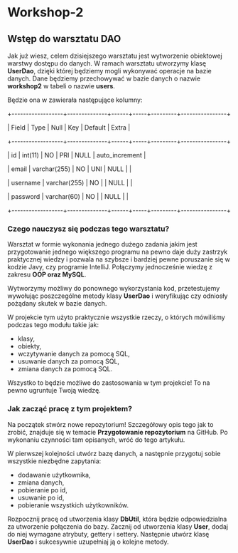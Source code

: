 # Workshop-2

## Wstęp do warsztatu DAO

Jak już wiesz, celem dzisiejszego warsztatu jest wytworzenie obiektowej warstwy dostępu do danych. W ramach warsztatu utworzymy klasę **UserDao**, dzięki której będziemy mogli wykonywać operacje na bazie danych. Dane będziemy przechowywać w bazie danych o nazwie **workshop2** w tabeli o nazwie **users**.

Będzie ona w zawierała następujące kolumny:

+------------------+--------------+------+-----+---------+----------------+

| Field            | Type         | Null | Key | Default | Extra          |

+------------------+--------------+------+-----+---------+----------------+

| id               | int(11)      | NO   | PRI | NULL    | auto_increment |

| email            | varchar(255) | NO   | UNI | NULL    |                |

| username         | varchar(255) | NO   |     | NULL    |                |

| password         | varchar(60)  | NO   |     | NULL    |                |

+------------------+--------------+------+-----+---------+----------------+

### Czego nauczysz się podczas tego warsztatu?

Warsztat w formie wykonania jednego dużego zadania jakim jest przygotowanie jednego większego programu na pewno daje duży zastrzyk praktycznej wiedzy i pozwala na szybsze i bardziej pewne poruszanie się w kodzie Javy, czy programie IntelliJ. Połączymy jednocześnie wiedzę z zakresu **OOP oraz MySQL**.

Wytworzymy możliwy do ponownego wykorzystania kod, przetestujemy wywołując poszczególne metody klasy **UserDao** i weryfikując czy odniosły pożądany skutek w bazie danych.

W projekcie tym użyto praktycznie wszystkie rzeczy, o których mówiliśmy podczas tego modułu takie jak:

   - klasy,
   - obiekty,
   - wczytywanie danych za pomocą SQL,
   - usuwanie danych za pomocą SQL,
   - zmiana danych za pomocą SQL.

Wszystko to będzie możliwe do zastosowania w tym projekcie! To na pewno ugruntuje Twoją wiedzę.

### Jak zacząć pracę z tym projektem?

Na początek stwórz nowe repozytorium! Szczegółowy opis tego jak to zrobić, znajduje się w temacie **Przygotowanie repozytorium** na GitHub. Po wykonaniu czynności tam opisanych, wróć do tego artykułu.

W pierwszej kolejności utwórz bazę danych, a następnie przygotuj sobie wszystkie niezbędne zapytania:

   - dodawanie użytkownika,
   - zmiana danych,
   - pobieranie po id,
   - usuwanie po id,
   - pobieranie wszystkich użytkowników.

Rozpocznij pracę od utworzenia klasy **DbUtil**, która będzie odpowiedzialna za utworzenie połączenia do bazy. Zacznij od utworzenia klasy **User**, dodaj do niej wymagane atrybuty, gettery i settery. Następnie utwórz klasę **UserDao** i sukcesywnie uzupełniaj ją o kolejne metody.

